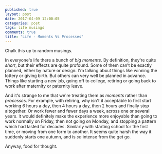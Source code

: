 ```yaml
---
published: true
layout: post
date: 2017-04-09 12:00:05
categories: post
tags: life musings
comments: true
title: "Life - Moments Vs Processes"
---
```

Chalk this up to random musings.

In everyone's life there a bunch of _big moments_. By definition, they're quite _short_, but their effects are quite profound. Some of them can't be exactly planned, either by nature or design. I'm talking about things like winning the lottery or giving birth. But others can very well be planned in advance. Things like starting a new job, going off to college, retiring or going back to work after maternity or paternity leave.

And it's strange to me that we're treating them as _moments_ rather than _processes_. For example, with retiring, why isn't it acceptable to first start working 6 hours a day, then 4 hours a day, then 2 hours and finally stop altogether. Or work fewer and fewer days a week, across one or several years. It would definitely make the experience more enjoyable than going to work normally on Friday, then not going on Monday, and stopping a pattern which had lasted for decades.
Similarly with starting school for the first time, or moving from one form to another. It seems quite harsh the way it suddenly starts one autumn, and is _so_ intense from the get go.

Anyway, food for thought.